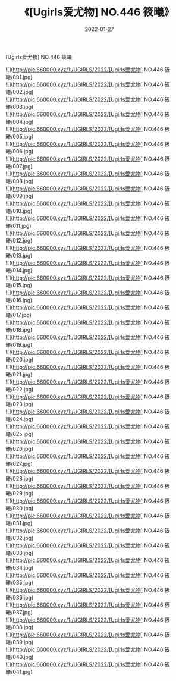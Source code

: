 ﻿---
layout: post
title:  《[Ugirls爱尤物] NO.446 筱曦》
date:   2022-01-27
img: http://pic.660000.xyz/1:/UGIRLS/2022/[Ugirls爱尤物] NO.446 筱曦/000.jpg
categories: [美女, 清纯, 唯美]
---

[Ugirls爱尤物] NO.446 筱曦

 ![](http://pic.660000.xyz/1:/UGIRLS/2022/[Ugirls爱尤物] NO.446 筱曦/001.jpg) <br>![](http://pic.660000.xyz/1:/UGIRLS/2022/[Ugirls爱尤物] NO.446 筱曦/002.jpg) <br>![](http://pic.660000.xyz/1:/UGIRLS/2022/[Ugirls爱尤物] NO.446 筱曦/003.jpg) <br>![](http://pic.660000.xyz/1:/UGIRLS/2022/[Ugirls爱尤物] NO.446 筱曦/004.jpg) <br>![](http://pic.660000.xyz/1:/UGIRLS/2022/[Ugirls爱尤物] NO.446 筱曦/005.jpg) <br>![](http://pic.660000.xyz/1:/UGIRLS/2022/[Ugirls爱尤物] NO.446 筱曦/006.jpg) <br>![](http://pic.660000.xyz/1:/UGIRLS/2022/[Ugirls爱尤物] NO.446 筱曦/007.jpg) <br>![](http://pic.660000.xyz/1:/UGIRLS/2022/[Ugirls爱尤物] NO.446 筱曦/008.jpg) <br>![](http://pic.660000.xyz/1:/UGIRLS/2022/[Ugirls爱尤物] NO.446 筱曦/009.jpg) <br>![](http://pic.660000.xyz/1:/UGIRLS/2022/[Ugirls爱尤物] NO.446 筱曦/010.jpg) <br>![](http://pic.660000.xyz/1:/UGIRLS/2022/[Ugirls爱尤物] NO.446 筱曦/011.jpg) <br>![](http://pic.660000.xyz/1:/UGIRLS/2022/[Ugirls爱尤物] NO.446 筱曦/012.jpg) <br>![](http://pic.660000.xyz/1:/UGIRLS/2022/[Ugirls爱尤物] NO.446 筱曦/013.jpg) <br>![](http://pic.660000.xyz/1:/UGIRLS/2022/[Ugirls爱尤物] NO.446 筱曦/014.jpg) <br>![](http://pic.660000.xyz/1:/UGIRLS/2022/[Ugirls爱尤物] NO.446 筱曦/015.jpg) <br>![](http://pic.660000.xyz/1:/UGIRLS/2022/[Ugirls爱尤物] NO.446 筱曦/016.jpg) <br>![](http://pic.660000.xyz/1:/UGIRLS/2022/[Ugirls爱尤物] NO.446 筱曦/017.jpg) <br>![](http://pic.660000.xyz/1:/UGIRLS/2022/[Ugirls爱尤物] NO.446 筱曦/018.jpg) <br>![](http://pic.660000.xyz/1:/UGIRLS/2022/[Ugirls爱尤物] NO.446 筱曦/019.jpg) <br>![](http://pic.660000.xyz/1:/UGIRLS/2022/[Ugirls爱尤物] NO.446 筱曦/020.jpg) <br>![](http://pic.660000.xyz/1:/UGIRLS/2022/[Ugirls爱尤物] NO.446 筱曦/021.jpg) <br>![](http://pic.660000.xyz/1:/UGIRLS/2022/[Ugirls爱尤物] NO.446 筱曦/022.jpg) <br>![](http://pic.660000.xyz/1:/UGIRLS/2022/[Ugirls爱尤物] NO.446 筱曦/023.jpg) <br>![](http://pic.660000.xyz/1:/UGIRLS/2022/[Ugirls爱尤物] NO.446 筱曦/024.jpg) <br>![](http://pic.660000.xyz/1:/UGIRLS/2022/[Ugirls爱尤物] NO.446 筱曦/025.jpg) <br>![](http://pic.660000.xyz/1:/UGIRLS/2022/[Ugirls爱尤物] NO.446 筱曦/026.jpg) <br>![](http://pic.660000.xyz/1:/UGIRLS/2022/[Ugirls爱尤物] NO.446 筱曦/027.jpg) <br>![](http://pic.660000.xyz/1:/UGIRLS/2022/[Ugirls爱尤物] NO.446 筱曦/028.jpg) <br>![](http://pic.660000.xyz/1:/UGIRLS/2022/[Ugirls爱尤物] NO.446 筱曦/029.jpg) <br>![](http://pic.660000.xyz/1:/UGIRLS/2022/[Ugirls爱尤物] NO.446 筱曦/030.jpg) <br>![](http://pic.660000.xyz/1:/UGIRLS/2022/[Ugirls爱尤物] NO.446 筱曦/031.jpg) <br>![](http://pic.660000.xyz/1:/UGIRLS/2022/[Ugirls爱尤物] NO.446 筱曦/032.jpg) <br>![](http://pic.660000.xyz/1:/UGIRLS/2022/[Ugirls爱尤物] NO.446 筱曦/033.jpg) <br>![](http://pic.660000.xyz/1:/UGIRLS/2022/[Ugirls爱尤物] NO.446 筱曦/034.jpg) <br>![](http://pic.660000.xyz/1:/UGIRLS/2022/[Ugirls爱尤物] NO.446 筱曦/035.jpg) <br>![](http://pic.660000.xyz/1:/UGIRLS/2022/[Ugirls爱尤物] NO.446 筱曦/036.jpg) <br>![](http://pic.660000.xyz/1:/UGIRLS/2022/[Ugirls爱尤物] NO.446 筱曦/037.jpg) <br>![](http://pic.660000.xyz/1:/UGIRLS/2022/[Ugirls爱尤物] NO.446 筱曦/038.jpg) <br>![](http://pic.660000.xyz/1:/UGIRLS/2022/[Ugirls爱尤物] NO.446 筱曦/039.jpg) <br>![](http://pic.660000.xyz/1:/UGIRLS/2022/[Ugirls爱尤物] NO.446 筱曦/040.jpg) <br>![](http://pic.660000.xyz/1:/UGIRLS/2022/[Ugirls爱尤物] NO.446 筱曦/041.jpg) <br>